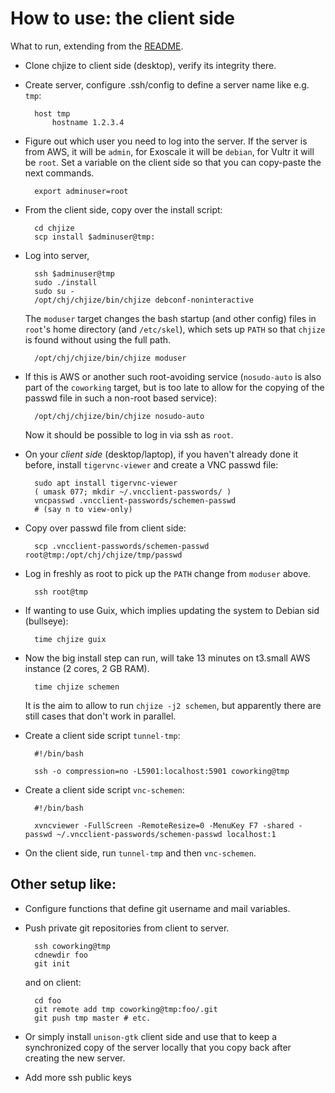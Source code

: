 # How to use: the client side

What to run, extending from the [README](README.md).

* Clone chjize to client side (desktop), verify its integrity there. 

* Create server, configure .ssh/config to define a server name like e.g. `tmp`:

        host tmp
            hostname 1.2.3.4

* Figure out which user you need to log into the server. If the server
  is from AWS, it will be `admin`, for Exoscale it will be `debian`,
  for Vultr it will be `root`. Set a variable on the client side so
  that you can copy-paste the next commands.

        export adminuser=root

* From the client side, copy over the install script:

        cd chjize
        scp install $adminuser@tmp:

* Log into server,

        ssh $adminuser@tmp
        sudo ./install 
        sudo su -
        /opt/chj/chjize/bin/chjize debconf-noninteractive

    The `moduser` target changes the bash startup (and other config)
    files in `root`'s home directory (and `/etc/skel`), which sets up
    `PATH` so that `chjize` is found without using the full path.
    
        /opt/chj/chjize/bin/chjize moduser

* If this is AWS or another such root-avoiding service (`nosudo-auto`
  is also part of the `coworking` target, but is too late to allow for
  the copying of the passwd file in such a non-root based service):

        /opt/chj/chjize/bin/chjize nosudo-auto

    Now it should be possible to log in via ssh as `root`.

* On your *client side* (desktop/laptop), if you haven't already done
  it before, install `tigervnc-viewer` and create a VNC passwd file:

        sudo apt install tigervnc-viewer
        ( umask 077; mkdir ~/.vncclient-passwords/ )
        vncpasswd .vncclient-passwords/schemen-passwd
        # (say n to view-only)

* Copy over passwd file from client side:

        scp .vncclient-passwords/schemen-passwd root@tmp:/opt/chj/chjize/tmp/passwd

* Log in freshly as root to pick up the `PATH` change from `moduser` above.

        ssh root@tmp

* If wanting to use Guix, which implies updating the system to Debian sid (bullseye):

        time chjize guix

* Now the big install step can run, will take 13 minutes on t3.small
  AWS instance (2 cores, 2 GB RAM). 

        time chjize schemen

    It is the aim to allow to run `chjize -j2 schemen`, but apparently there are still cases that don't work in parallel.

* Create a client side script `tunnel-tmp`:

        #!/bin/bash

        ssh -o compression=no -L5901:localhost:5901 coworking@tmp

* Create a client side script `vnc-schemen`:

        #!/bin/bash

        xvncviewer -FullScreen -RemoteResize=0 -MenuKey F7 -shared -passwd ~/.vncclient-passwords/schemen-passwd localhost:1

* On the client side, run `tunnel-tmp` and then `vnc-schemen`.

## Other setup like:

* Configure functions that define git username and mail variables.

* Push private git repositories from client to server.

        ssh coworking@tmp
        cdnewdir foo
        git init
        
    and on client:
    
        cd foo
        git remote add tmp coworking@tmp:foo/.git
        git push tmp master # etc.
        
* Or simply install `unison-gtk` client side and use that to keep a
  synchronized copy of the server locally that you copy back after
  creating the new server.

* Add more ssh public keys

